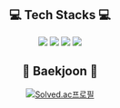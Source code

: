 <div align='center'>

## :computer: Tech Stacks :computer:

<img src="https://img.shields.io/badge/Python-3776AB?style=for-the-badge&logo=Python&logoColor=white"/>
<img src="https://img.shields.io/badge/JavaScript-F7DF1E?style=for-the-badge&logo=JavaScript&logoColor=white"/>
<img src="https://img.shields.io/badge/Angular-DD0031?style=for-the-badge&logo=Angular&logoColor=white"/>
<img src="https://img.shields.io/badge/React-61DAFB?style=for-the-badge&logo=React&logoColor=white"/>

## :pencil: Baekjoon :pencil:

[![Solved.ac프로필](http://mazassumnida.wtf/api/v2/generate_badge?boj=hjcho9510)](https://solved.ac/hjcho9510)


</div>
<!--
**choheejin/choheejin** is a ✨ _special_ ✨ repository because its `README.md` (this file) appears on your GitHub profile.

Here are some ideas to get you started:

- 🔭 I’m currently working on ...
- 🌱 I’m currently learning ...
- 👯 I’m looking to collaborate on ...
- 🤔 I’m looking for help with ...
- 💬 Ask me about ...
- 📫 How to reach me: ...
- 😄 Pronouns: ...
- ⚡ Fun fact: ...
-->
